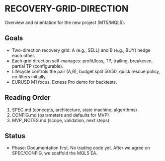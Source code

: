 # RECOVERY-GRID-DIRECTION

Overview and orientation for the new project (MT5/MQL5).

## Goals
- Two-direction recovery grid: A (e.g., SELL) and B (e.g., BUY) hedge each other.
- Each grid direction self-manages: profit/loss, TP, trailing, breakeven, partial TP (configurable).
- Lifecycle controls the pair (A,B), budget split 50/50, quick rescue policy, no filters initially.
- EURUSD M1 focus, Exness Pro demo for backtests.

## Reading Order
1. SPEC.md (concepts, architecture, state machine, algorithms)
2. CONFIG.md (parameters and defaults for MVP)
3. MVP_NOTES.md (scope, validation, next steps)

## Status
- Phase: Documentation first. No trading code yet. After we agree on SPEC/CONFIG, we scaffold the MQL5 EA.

